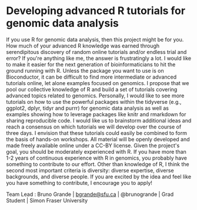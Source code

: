 # Developing advanced R tutorials for genomic data analysis

If you use R for genomic data analysis, then this project might be for you. How much of your advanced R knowledge was earned through serendipitous discovery of random online tutorials and/or endless trial and error? If you're anything like me, the answer is frustratingly a lot. I would like to make it easier for the next generation of bioinformaticians to hit the ground running with R. Unless the package you want to use is on Bioconductor, it can be difficult to find more intermediate or advanced tutorials online, let alone examples focused on genomics. I propose that we pool our collective knowledge of R and build a set of tutorials covering advanced topics related to genomics. Personally, I would like to see more tutorials on how to use the powerful packages within the tidyverse (e.g., ggplot2, dplyr, tidyr and purrr) for genomic data analysis as well as examples showing how to leverage packages like knitr and rmarkdown for sharing reproducible code. I would like us to brainstorm additional ideas and reach a consensus on which tutorials we will develop over the course of three days. I envision that these tutorials could easily be combined to form the basis of hands-on workshops. All material will be openly developed and made freely available online under a CC-BY license. Given the project's goal, you should be moderately experienced with R. If you have more than 1-2 years of continuous experience with R in genomics, you probably have something to contribute to our effort. Other than knowledge of R, I think the second most important criteria is diversity: diverse expertise, diverse backgrounds, and diverse people. If you are excited by the idea and feel like you have something to contribute, I encourage you to apply!

Team Lead : Bruno Grande | bgrande@sfu.ca | @brunogrande | Grad Student | Simon Fraser University
